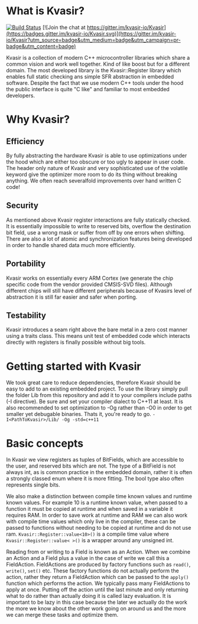 # What is Kvasir?

[![Build Status](https://travis-ci.org/kvasir-io/Kvasir.svg?branch=master)](https://travis-ci.org/kvasir-io/kvasir) [![Join the chat at https://gitter.im/kvasir-io/Kvasir](https://badges.gitter.im/kvasir-io/Kvasir.svg)](https://gitter.im/kvasir-io/Kvasir?utm_source=badge&utm_medium=badge&utm_campaign=pr-badge&utm_content=badge)

Kvasir is a collection of modern C++ microcontroller libraries which share a common vision and work well together. Kind of like boost but for a different domain. The most developed library is the Kvasir::Register library which enables full static checking ans simple SFR abstraction in embedded software. Despite the fact that we use modern C++ tools under the hood the public interface is quite "C like" and familiar to most embedded developers.

# Why Kvasir?
## Efficiency
By fully abstracting the hardware Kvasir is able to use optimizations under the hood which are either too obscure or too ugly to appear in user code. The header only nature of Kvasir and very sophisticated use of the volatile keyword give the optimizer more room to do its thing without breaking anything. We often reach severalfold improvements over hand written C code!
## Security
As mentioned above Kvasir register interactions are fully statically checked. It is essentially impossible to write to reserved bits, overflow the destination bit field, use a wrong mask or suffer from off by one errors when shifting. There are also a lot of atomic and synchronization features being developed in order to handle shared data much more efficiently.
## Portability
Kvasir works on essentially every ARM Cortex (we generate the chip specific code from the vendor provided CMSIS-SVD files). Although different chips will still have different peripherals because of Kvasirs level of abstraction it is still far easier and safer when porting.
## Testability
Kvasir introduces a seam right above the bare metal in a zero cost manner using a traits class. This means unit test of embedded code which interacts directly with registers is finally possible without big tools.

# Getting started with Kvasir
We took great care to reduce dependencies, therefore Kvasir should be easy to add to an existing embedded project. To use the library simply pull the folder Lib from this repository and add it to your compilers include paths (-I directive). Be sure and set your compiler dialect to C++11 at least. It is also recommended to set optimization to -Og rather than -O0 in order to get smaller yet debugable binaries. Thats it, you're ready to go.
`-I<PathToKvasir>/Lib/ -Og -std=c++11`

# Basic concepts
In Kvasir we view registers as tuples of BitFields, which are accessible to the user, and reserved bits which are not. The type of a BitField is not always int, as is common practice in the embedded domain, rather it is often a strongly classed enum where it is more fitting. The bool type also often represents single bits.

We also make a distinction between compile time known values and runtime known values. For example 10 is a runtime known value, when passed to a function it must be copied at runtime and when saved in a variable it requires RAM. In order to save work at runtime and RAM we can also work with compile time values which only live in the compiler, these can be passed to functions without needing to be copied at runtime and do not use ram. ```Kvasir::Register::value<10>()``` is a compile time value where ```Kvasir::Register::value< >()``` is a wrapper around any unsigned int.

Reading from or writing to a Field is known as an Action. When we combine an Action and a Field plus a value in the case of write we call this a FieldAction. FieldActions are produced by factory functions such as ```read()```, ```write()```, ```set()``` etc. These factory functions do not actually perform the action, rather they return a FieldAction which can be passed to the ```apply()``` function which performs the action. We typically pass many FieldActions to apply at once.
Putting off the action until the last minute and only returning what to do rather than actually doing it is called lazy evaluation. It is important to be lazy in this case because the later we actually do the work the more we know about the other work going on around us and the more we can merge these tasks and optimize them.
